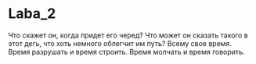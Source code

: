 # Laba_2

Что скажет он, когда придет его черед? Что может он сказать такого в этот дегь, что хоть немного облегчит им путь? Всему свое время. Время разрушать и время строить. Время молчать и время говорить.
